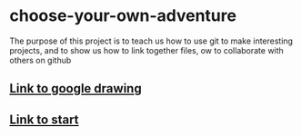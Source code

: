 # choose-your-own-adventure
The purpose of this project is to teach us how to use git to make interesting projects, and to show us how to link together files, ow to collaborate with others on github

## [Link to google drawing](https://docs.google.com/a/hstat.org/drawings/d/1N_uGGfoR7OD2QsA9JzvK8Vwou-tkypJU3gT5JBSvf_E/edit?usp=sharing)

## [Link to start](superwoman)